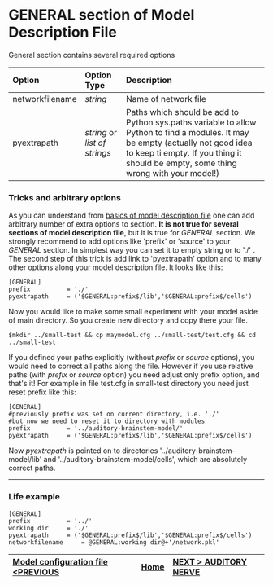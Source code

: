 # GENERAL section of Model Description File #

General section contains several required options

| **Option** | **Option Type** | **Description** |
|:-----------|:----------------|:----------------|
|networkfilename|_string_|Name of network file|
|pyextrapath|_string_ or _list of strings_|Paths which should be add to Python sys.paths variable to allow Python to find a modules. It may be empty (actually not good idea to keep ti empty. If you thing it should be empty, some thing wrong with your model!) |

### Tricks and arbitrary options ###
As you can understand from [basics of model description file](CONFSYNTAX.md) one can add arbitrary number of extra options to section. **It is not true for several sections of model description file**, but it is true for _GENERAL_ section. We strongly recommend to add options like 'prefix' or 'source' to your _GENERAL_ section. In simplest way you can set it to empty string or to './' . The second step of this trick is add link to 'pyextrapath' option and to many other options along your model description file. It looks like this:
```
[GENERAL]
prefix			= './'
pyextrapath		= ('$GENERAL:prefix$/lib','$GENERAL:prefix$/cells')
```

Now you would like to make some small experiment with your model aside of main directory. So you create new directory and copy there your file.
```
$mkdir ../small-test && cp maymodel.cfg ../small-test/test.cfg && cd ../small-test
```

If you defined your paths explicitly (without _prefix_ or _source_ options), you would need to correct all paths along the file. However if you use relative paths (with _prefix_ or _source_ option) you need adjust only prefix option, and that's it! For example in file test.cfg in small-test directory you need just reset prefix like this:
```
[GENERAL]
#previously prefix was set on current directory, i.e. './'
#but now we need to reset it to directory with modules
prefix			= '../auditory-brainstem-model/'
pyextrapath		= ('$GENERAL:prefix$/lib','$GENERAL:prefix$/cells')
```
Now _pyextrapath_ is pointed on to directories '../auditory-brainstem-model/lib' and '../auditory-brainstem-model/cells', which are absolutely correct paths.


---


### Life example ###
```
[GENERAL]
prefix			= '../'
working dir		= './'
pyextrapath		= ('$GENERAL:prefix$/lib','$GENERAL:prefix$/cells')
networkfilename		= @GENERAL:working dir@+'/network.pkl'
```


|[Model configuration file <PREVIOUS](CONFSYNTAX.md)|[Home](https://code.google.com/p/auditory-brainstem-model/)|[NEXT > AUDITORY NERVE](AUDNERVE.md)|
|:--------------------------------------------------|:----------------------------------------------------------|:-----------------------------------|